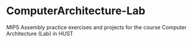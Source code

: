 # ComputerArchitecture-Lab
MIPS Assembly practice exercises and projects for the course Computer Architecture (Lab) in HUST
